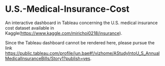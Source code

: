 # U.S.-Medical-Insurance-Cost

An interactive dashboard in Tableau concerning the U.S. medical insurance cost dataset available in Kaggle(https://www.kaggle.com/mirichoi0218/insurance).

Since the Tableau dashboard cannot be rendered here, please pursue the link https://public.tableau.com/profile/jun.bae#!/vizhome/AStudyIntoU_S_AnnualMedicalInsuranceBills/Story1?publish=yes.
